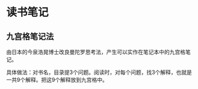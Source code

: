# 读书笔记
## 九宫格笔记法
由日本的今泉浩晃博士改良曼陀罗思考法，产生可以实作在笔记本中的九宫格笔记。

具体做法：对书名，目录提3个问题。阅读时，对每个问题，找3个解释，也就是一共9个解释。把这9个解释放到九宫格中。

